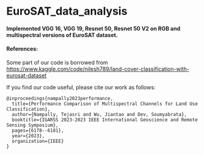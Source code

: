 # EuroSAT_data_analysis

#### Implemented VGG 16, VGG 19, Resnet 50, Resnet 50 V2 on RGB and multispectral versions of EuroSAT dataset.


#### References:
Some part of our code is borrowed from https://www.kaggle.com/code/nilesh789/land-cover-classification-with-eurosat-dataset


If you find our code useful, please cite our work as follows:

```
@inproceedings{nampally2023performance,
  title={Performance Comparison of Multispectral Channels for Land Use Classification},
  author={Nampally, Tejasri and Wu, Jiantao and Dev, Soumyabrata},
  booktitle={IGARSS 2023-2023 IEEE International Geoscience and Remote Sensing Symposium},
  pages={6178--6181},
  year={2023},
  organization={IEEE}
}



